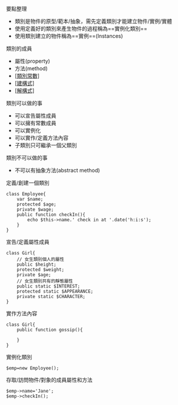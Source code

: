 要點整理
* 類別是物件的原型/範本/抽象，需先定義類別才能建立物件/實例/實體
* 使用定義好的類別來產生物件的過程稱為==實例化類別==
* 使用類別建立的物件稱為==實例==(Instances)

類別的成員
- 屬性(property)
- 方法(method)
- [[類別常數]](constant)
- [[建構式]](constructor)	
- [[解構式]](destructor)

類別可以做的事
* 可以宣告屬性成員
* 可以擁有常數成員
* 可以實例化
* 可以實作/定義方法內容
* 子類別只可繼承一個父類別

類別不可以做的事
* 不可以有抽象方法(abstract method)

定義/創建一個類別
```
class Employee{
	var $name;
	protected $age;
	private $wage;
	public function checkIn(){
		echo $this->name.' check in at '.date('h:i:s');
	}	
}
```

宣告/定義屬性成員
```
class Girl{	
	// 女生類別個人的屬性
	public $height;
	protected $weight;
	private $age;	
	// 女生類別共有的靜態屬性
	public static $INTEREST;
	protected static $APPEARANCE;
	private static $CHARACTER;
}
```

實作方法內容
```
class Girl{
	public function gossip(){
	
	}
}
```

實例化類別
```
$emp=new Employee();
```

存取/訪問物件/對象的成員屬性和方法
```
$emp->name='Jane';
$emp->checkIn();
```